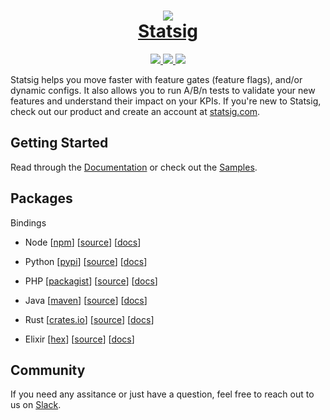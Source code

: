 <h1 align="center">
	<a href="https://statsig.com/?ref=gh_server_core">
		<img src="https://github.com/statsig-io/js-client-monorepo/assets/95646168/ae5499ed-20ff-4584-bf21-8857f800d485" />
	</a>
    <div />
	<a href="https://statsig.com/?ref=gh_server_core">Statsig</a>
</h1>

<p align="center">
	<a href="https://github.com/statsig-io/statsig-server-core/blob/main/LICENSE">
        	<img src="https://img.shields.io/badge/license-ISC-blue.svg?colorA=1b2528&colorB=ccfbc7&style=for-the-badge">
    	</a>
	<a href="https://www.npmjs.com/package/@statsig/statsig-node-core">
        	<img src="https://img.shields.io/npm/v/@statsig/statsig-node-core.svg?colorA=1b2528&colorB=b2d3ff&style=for-the-badge">
    	</a>
	<a href="https://statsig.com/community?ref=gh_server_core">
        	<img src="https://img.shields.io/badge/slack-statsig-brightgreen.svg?logo=slack&colorA=1b2528&colorB=FFF8BA&style=for-the-badge">
    	</a>
</p>

Statsig helps you move faster with feature gates (feature flags), and/or dynamic configs. It also allows you to run A/B/n tests to validate your new features and understand their impact on your KPIs. If you're new to Statsig, check out our product and create an account at [statsig.com](https://www.statsig.com/?ref=gh_server_core).

## Getting Started

Read through the [Documentation](https://docs.statsig.com/server-core?ref=gh_server_core) or check out the [Samples](https://github.com/statsig-io/statsig-server-core/tree/main/examples).

## Packages

Bindings

- Node [[npm](https://www.npmjs.com/package/@statsig/statsig-node-core)] [[source](https://github.com/statsig-io/statsig-server-core/blob/main/statsig-node)] [[docs](https://docs.statsig.com/server-core/node-core?ref=gh_server_core)] 

- Python [[pypi](https://pypi.org/project/statsig-python-core)] [[source](https://github.com/statsig-io/statsig-server-core/blob/main/statsig-pyo3)] [[docs](https://docs.statsig.com/server-core/python-core?ref=gh_server_core)] 

- PHP [[packagist](https://packagist.org/packages/statsig/statsig-php-core)] [[source](https://github.com/statsig-io/statsig-server-core/blob/main/statsig-php)] [[docs](https://docs.statsig.com/server-core/php-core?ref=gh_server_core)] 

- Java [[maven](https://search.maven.org/artifact/com.statsig/javacore)] [[source](https://github.com/statsig-io/statsig-server-core/tree/main/statsig-java)] [[docs](https://docs.statsig.com/server-core/java-core?ref=gh_server_core)] 

- Rust [[crates.io](https://crates.io/crates/statsig-rust)] [[source](https://github.com/statsig-io/statsig-server-core/tree/main/statsig-rust)] [[docs](https://docs.statsig.com/server-core/rust-core?ref=gh_server_core)] 

- Elixir [[hex](https://hex.pm/packages/statsig_elixir)] [[source](https://github.com/statsig-io/statsig-server-core/tree/main/statsig-elixir)] [[docs](https://docs.statsig.com/server-core/elixir-core?ref=gh_server_core)] 



## Community

If you need any assitance or just have a question, feel free to reach out to us on [Slack](https://statsig.com/community?ref=gh_server_core).
